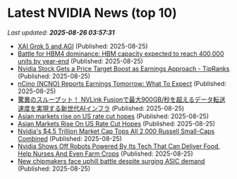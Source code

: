# Latest NVIDIA News (top 10)
_Last updated: **2025-08-26 03:57:31**_

- [XAI Grok 5 and AGI](https://www.nextbigfuture.com/2025/08/xai-grok-5-and-agi.html) (Published: 2025-08-25)
- [Battle for HBM4 dominance: HBM capacity expected to reach 400,000 units by year-end](https://www.digitimes.com/news/a20250825PD208/hbm-hbm4-capacity-bandwidth-production.html) (Published: 2025-08-25)
- [Nvidia Stock Gets a Price Target Boost as Earnings Approach - TipRanks](https://slashdot.org/firehose.pl?op=view&amp;id=178852372) (Published: 2025-08-25)
- [nCino (NCNO) Reports Earnings Tomorrow: What To Expect](https://finance.yahoo.com/news/ncino-ncno-reports-earnings-tomorrow-030142626.html) (Published: 2025-08-25)
- [驚異のスループット！ NVLink Fusionで最大900GB/秒を超えるデータ転送速度を実現する新世代AIインフラ](https://weekly.ascii.jp/elem/000/004/314/4314656/) (Published: 2025-08-25)
- [Asian markets rise on US rate cut hopes](https://www.digitaljournal.com/world/asian-markets-rise-on-us-rate-cut-hopes/article) (Published: 2025-08-25)
- [Asian Markets Rise On US Rate Cut Hopes](https://www.ibtimes.com/asian-markets-rise-us-rate-cut-hopes-3781589) (Published: 2025-08-25)
- [Nvidia's $4.5 Trillion Market Cap Tops All 2,000 Russell Small-Caps Combined](https://freerepublic.com/focus/f-chat/4336556/posts) (Published: 2025-08-25)
- [Nvidia Shows Off Robots Powered By Its Tech That Can Deliver Food, Help Nurses And Even Farm Crops](https://biztoc.com/x/94be1a1b78369634) (Published: 2025-08-25)
- [New chipmakers face uphill battle despite surging ASIC demand](https://www.digitimes.com/news/a20250825PD215/asic-nvidia-demand-market-chipmakers.html) (Published: 2025-08-25)
